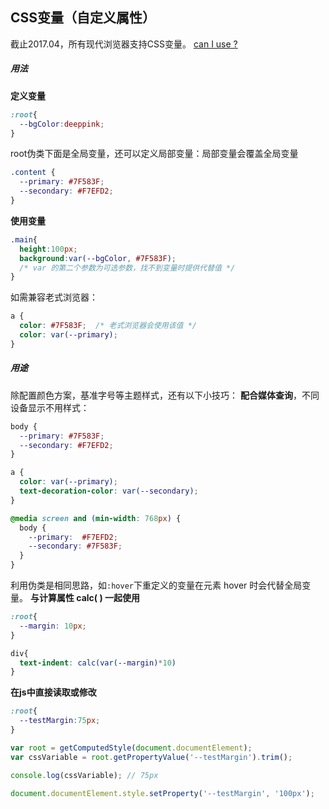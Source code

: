 ## CSS变量（自定义属性）
截止2017.04，所有现代浏览器支持CSS变量。
[can I use ?](http://caniuse.com/#search=css%20Variables)
##### 用法
**定义变量**
```css
:root{
  --bgColor:deeppink;
}
```
root伪类下面是全局变量，还可以定义局部变量：局部变量会覆盖全局变量
```css
.content {
  --primary: #7F583F;
  --secondary: #F7EFD2;
}
```
**使用变量**
```css
.main{
  height:100px;
  background:var(--bgColor, #7F583F);
  /* var 的第二个参数为可选参数，找不到变量时提供代替值 */
}
```
如需兼容老式浏览器：
```css
a {
  color: #7F583F;  /* 老式浏览器会使用该值 */
  color: var(--primary);
}
```
##### 用途
除配置颜色方案，基准字号等主题样式，还有以下小技巧：
**配合媒体查询**，不同设备显示不用样式：
```css
body {
  --primary: #7F583F;
  --secondary: #F7EFD2;
}

a {
  color: var(--primary);
  text-decoration-color: var(--secondary);
}

@media screen and (min-width: 768px) {
  body {
    --primary:  #F7EFD2;
    --secondary: #7F583F;
  }
}
```
利用伪类是相同思路，如`:hover`下重定义的变量在元素 hover 时会代替全局变量。
**与计算属性 calc( ) 一起使用**
```css
:root{
  --margin: 10px;
}

div{
  text-indent: calc(var(--margin)*10)
}
```
**在js中直接读取或修改**
```css
:root{
  --testMargin:75px;
}
```
```javascript
var root = getComputedStyle(document.documentElement);
var cssVariable = root.getPropertyValue('--testMargin').trim();

console.log(cssVariable); // 75px

document.documentElement.style.setProperty('--testMargin', '100px');
```
